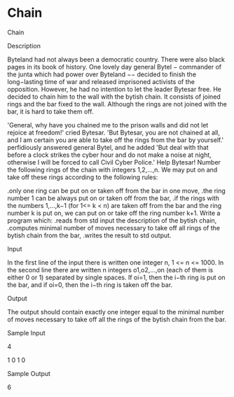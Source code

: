 # Chain

Chain

Description

Byteland had not always been a democratic country. There were also black pages in its book of history. One lovely day general Bytel − commander of the junta which had power over Byteland −− decided to finish the long−lasting time of war and released imprisoned activists of the opposition. However, he had no intention to let the leader Bytesar free. He decided to chain him to the wall with the bytish chain. It consists of joined rings and the bar fixed to the wall. Although the rings are not joined with the bar, it is hard to take them off.

'General, why have you chained me to the prison walls and did not let rejoice at freedom!' cried Bytesar.
'But Bytesar, you are not chained at all, and I am certain you are able to take off the rings from the bar by yourself.' perfidiously answered general Bytel, and he added 'But deal with that before a clock strikes the cyber hour and do not make a noise at night, otherwise I will be forced to call Civil Cyber Police.'
Help Bytesar! Number the following rings of the chain with integers 1,2,...,n. We may put on and take off these rings according to the following rules:

.only one ring can be put on or taken off from the bar in one move,
.the ring number 1 can be always put on or taken off from the bar,
.if the rings with the numbers 1,...,k−1 (for 1<= k < n) are taken off from the bar and the ring number k is put on, we can put on or take off the ring number k+1.
Write a program which:
.reads from std input the description of the bytish chain,
.computes minimal number of moves necessary to take off all rings of the bytish chain from the bar,
.writes the result to std output.

Input

In the first line of the input there is written one integer n, 1 <= n <= 1000. In the second line there are written n integers o1,o2,...,on (each of them is either 0 or 1) separated by single spaces. If oi=1, then the i−th ring is put on the bar, and if oi=0, then the i−th ring is taken off the bar.

Output

The output should contain exactly one integer equal to the minimal number of moves necessary to take off all the rings of the bytish chain from the bar.

Sample Input

4

1 0 1 0

Sample Output

6
